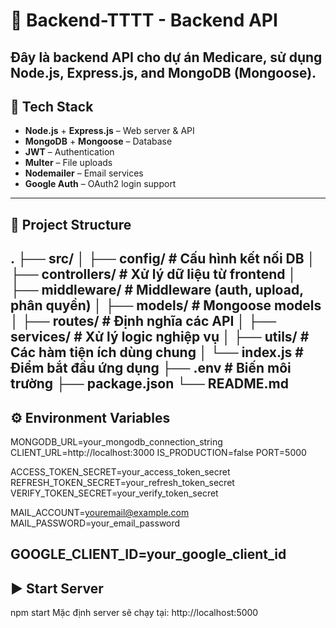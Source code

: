 # 🧠 Backend-TTTT - Backend API
Đây là backend API cho dự án Medicare, sử dụng Node.js, Express.js, and MongoDB (Mongoose).
---
## 🚀 Tech Stack
- **Node.js** + **Express.js** – Web server & API
- **MongoDB** + **Mongoose** – Database
- **JWT** – Authentication
- **Multer** – File uploads
- **Nodemailer** – Email services
- **Google Auth** – OAuth2 login support
---
## 📁 Project Structure
.
├── src/
│ ├── config/ # Cấu hình kết nối DB
│ ├── controllers/ # Xử lý dữ liệu từ frontend
│ ├── middleware/ # Middleware (auth, upload, phân quyền)
│ ├── models/ # Mongoose models
│ ├── routes/ # Định nghĩa các API
│ ├── services/ # Xử lý logic nghiệp vụ
│ ├── utils/ # Các hàm tiện ích dùng chung
│ └── index.js # Điểm bắt đầu ứng dụng
├── .env # Biến môi trường
├── package.json
└── README.md
---
## ⚙️ Environment Variables
MONGODB_URL=your_mongodb_connection_string
CLIENT_URL=http://localhost:3000
IS_PRODUCTION=false
PORT=5000

ACCESS_TOKEN_SECRET=your_access_token_secret
REFRESH_TOKEN_SECRET=your_refresh_token_secret
VERIFY_TOKEN_SECRET=your_verify_token_secret

MAIL_ACCOUNT=youremail@example.com
MAIL_PASSWORD=your_email_password

GOOGLE_CLIENT_ID=your_google_client_id
---
## ▶️ Start Server
npm start
Mặc định server sẽ chạy tại: http://localhost:5000
